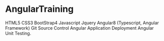 # AngularTraining
HTML5
CSS3
BootStrap4
Javascript
Jquery
Angular8 (Typescript, Angular Framework) 
Git Source Control
Angular Application Deployment
Angular Unit Testing.

